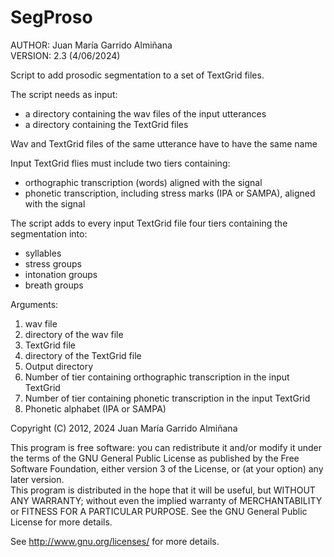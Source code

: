 # SegProso

AUTHOR: Juan María Garrido Almiñana								
VERSION: 2.3 (4/06/2024)										

Script to add prosodic segmentation to a set of TextGrid files. 

The script needs as input:
- a directory containing the wav files of the input utterances
- a directory containing the TextGrid files

Wav and TextGrid files of the same utterance have to have the same name	

Input TextGrid flies must include two tiers containing:
- orthographic transcription (words) aligned with the signal
- phonetic transcription, including stress marks (IPA or SAMPA), aligned with the signal

The script adds to every input TextGrid file four tiers containing the segmentation into:						
- syllables												
- stress groups												
- intonation groups											
- breath groups																		

Arguments:
1) wav file		
2) directory of the wav file				
3) TextGrid file			
4) directory of the TextGrid file
5) Output directory				
6) Number of tier containing orthographic transcription in the input TextGrid
7) Number of tier containing phonetic transcription in the input TextGrid
8) Phonetic alphabet (IPA or SAMPA)								

Copyright (C) 2012, 2024  Juan María Garrido Almiñana                       	 		
                                                                       				 		
This program is free software: you can redistribute it and/or modify it under the terms of the GNU General Public License as published by the Free Software Foundation, either version 3 of the License, or (at your option) any later version.                                  				
This program is distributed in the hope that it will be useful, but WITHOUT ANY WARRANTY; without even the implied warranty of      MERCHANTABILITY or FITNESS FOR A PARTICULAR PURPOSE.  See the GNU General Public License for more details.                         			
                                                                       						
See http://www.gnu.org/licenses/ for more details.         

